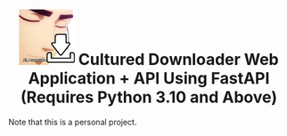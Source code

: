 <h1 align="center">
<img src="/src/static/images/icons/apple-touch-icon.png" width="100px" height="100px" alt="Cultured Downloader Logo">
    Cultured Downloader Web Application + API Using FastAPI
    (Requires Python 3.10 and Above)
</h1>

Note that this is a personal project.